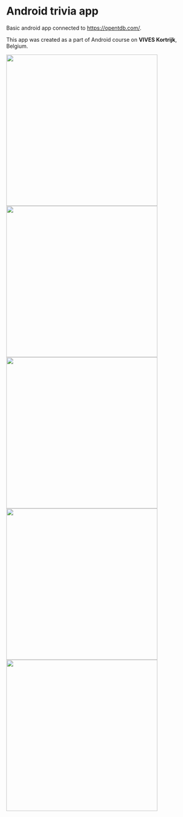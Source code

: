 # Android trivia app

Basic android app connected to https://opentdb.com/. 

This app was created as a part of Android course on **VIVES Kortrijk**, Belgium.


<img src="https://github.com/user-attachments/assets/53d46460-1432-428f-900b-b4464d627530" height="400px">

<img src="https://github.com/user-attachments/assets/fb45e087-dd41-4f50-b36f-73be17fb6c8c" height="400px">

<img src="https://github.com/user-attachments/assets/ec3992ee-12f5-4841-9c61-cf24d44f0ac9" height="400px">

<img src="https://github.com/user-attachments/assets/92d8d786-8abc-4556-8b4a-102d7924c3e8" height="400px">

<img src="https://github.com/user-attachments/assets/5e5d3892-2c34-498c-bbb9-6a039d0152d0" height="400px">
